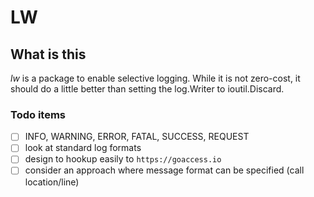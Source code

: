 # LW

## What is this

*lw* is a package to enable selective logging.  While it is not zero-cost, it should do a little better than setting the log.Writer to ioutil.Discard.

### Todo items

- [ ] INFO, WARNING, ERROR, FATAL, SUCCESS, REQUEST
- [ ] look at standard log formats
- [ ] design to hookup easily to `https://goaccess.io`
- [ ] consider an approach where message format can be specified (call location/line)